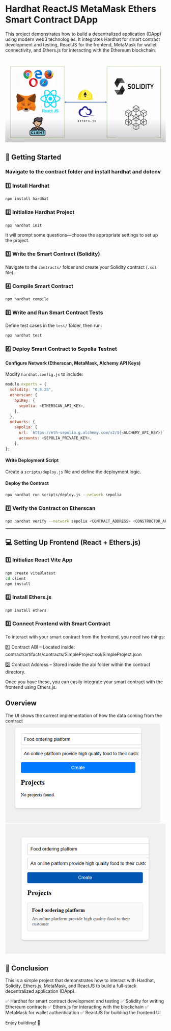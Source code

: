 # Hardhat ReactJS MetaMask Ethers Smart Contract DApp
This project demonstrates how to build a decentralized application (DApp) using modern web3 technologies. It integrates Hardhat for smart contract development and testing, ReactJS for the frontend, MetaMask for wallet connectivity, and Ethers.js for interacting with the Ethereum blockchain.

![Project Banner](client/public/images/banner.png)
---

## 🚀 Getting Started
### Navigate to the contract folder and install hardhat and dotenv
### 1️⃣ Install Hardhat

```sh
npm install hardhat
```

### 2️⃣ Initialize Hardhat Project

```sh
npx hardhat init
```

It will prompt some questions—choose the appropriate settings to set up the project.

### 3️⃣ Write the Smart Contract (Solidity)

Navigate to the `contracts/` folder and create your Solidity contract (`.sol` file).

### 4️⃣ Compile Smart Contract

```sh
npx hardhat compile
```

### 5️⃣ Write and Run Smart Contract Tests

Define test cases in the `test/` folder, then run:

```sh
npx hardhat test
```

### 6️⃣ Deploy Smart Contract to Sepolia Testnet

#### Configure Network (Etherscan, MetaMask, Alchemy API Keys)

Modify `hardhat.config.js` to include:

```js
module.exports = {
  solidity: "0.8.28",
  etherscan: {
    apiKey: {
      sepolia: <ETHERSCAN_API_KEY>,
    },
  },
  networks: {
    sepolia: {
      url: `https://eth-sepolia.g.alchemy.com/v2/${<ALCHEMY_API_KEY>}`,
      accounts: <SEPOLIA_PRIVATE_KEY>,
    },
};
```

#### Write Deployment Script

Create a `scripts/deploy.js` file and define the deployment logic.

#### Deploy the Contract

```sh
npx hardhat run scripts/deploy.js --network sepolia
```

### 7️⃣ Verify the Contract on Etherscan

```sh
npx hardhat verify --network sepolia <CONTRACT_ADDRESS> <CONSTRUCTOR_ARGUMENTS>
```

---

## 💻 Setting Up Frontend (React + Ethers.js)

### 1️⃣ Initialize React Vite App

```sh
npm create vite@latest
cd client
npm install
```

### 2️⃣ Install Ethers.js

```sh
npm install ethers
```

### 3️⃣ Connect Frontend with Smart Contract

To interact with your smart contract from the frontend, you need two things:

1️⃣ Contract ABI – Located inside:
contract/artifacts/contracts/SimpleProject.sol/SimpleProject.json

2️⃣ Contract Address – Stored inside the abi folder within the contract directory.

Once you have these, you can easily integrate your smart contract with the frontend using Ethers.js.

## Overview 
The UI shows the correct implementation of how the data coming from the contract
![Project Banner](client/public/images/image1.png)
![Project Banner](client/public/images/image2.png)

## 🎯 Conclusion

This is a simple project that demonstrates how to interact with Hardhat, Solidity, Ethers.js, MetaMask, and ReactJS to build a full-stack decentralized application (DApp).

✅ Hardhat for smart contract development and testing
✅ Solidity for writing Ethereum contracts
✅ Ethers.js for interacting with the blockchain
✅ MetaMask for wallet authentication
✅ ReactJS for building the frontend UI

Enjoy building! 🚀

